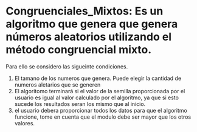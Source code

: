 # Congruenciales_Mixtos: Es un algoritmo que genera que genera números aleatorios utilizando el método congruencial mixto.
Para ello se considero las sigueinte condiciones.
1. El tamano de los numeros que genera. Puede elegir la cantidad de numeros aletarios que se generen
2. El algoritomo terminará si el valor de la semilla proporcionada por el usuario es igual al valor calculado por el algoritmo, ya que
si esto sucede los resultados seran los mismo que al inicio.
3. el usuario debera proporcionar todos los datos para que el algoritmo funcione, tome en cuenta que el modulo debe ser mayor que los otros valores.
